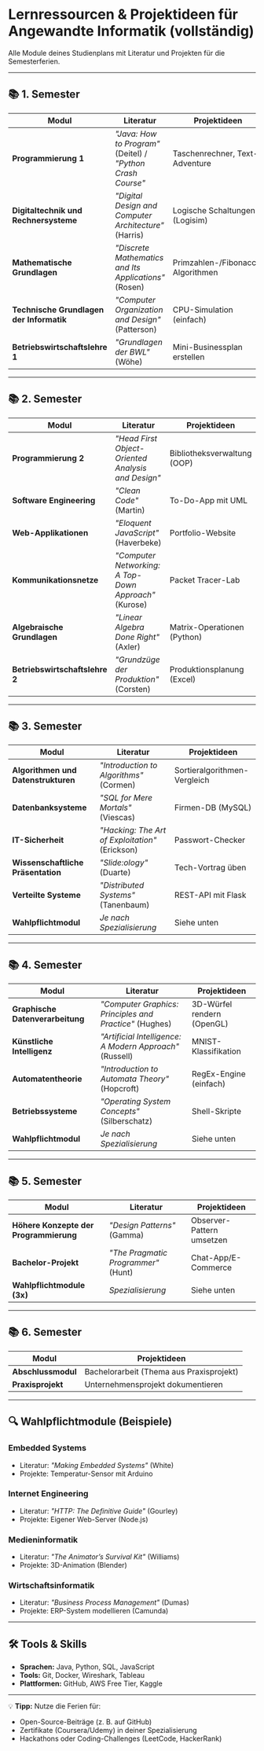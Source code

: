 # Lernressourcen & Projektideen für Angewandte Informatik (vollständig)

Alle Module deines Studienplans mit Literatur und Projekten für die Semesterferien.

---

## 📚 **1. Semester**

| Modul | Literatur | Projektideen |
|-------|----------|-------------|
| **Programmierung 1** | *"Java: How to Program"* (Deitel) / *"Python Crash Course"* | Taschenrechner, Text-Adventure |
| **Digitaltechnik und Rechnersysteme** | *"Digital Design and Computer Architecture"* (Harris) | Logische Schaltungen (Logisim) |
| **Mathematische Grundlagen** | *"Discrete Mathematics and Its Applications"* (Rosen) | Primzahlen-/Fibonacci-Algorithmen |
| **Technische Grundlagen der Informatik** | *"Computer Organization and Design"* (Patterson) | CPU-Simulation (einfach) |
| **Betriebswirtschaftslehre 1** | *"Grundlagen der BWL"* (Wöhe) | Mini-Businessplan erstellen |

---

## 📚 **2. Semester**

| Modul | Literatur | Projektideen |
|-------|----------|-------------|
| **Programmierung 2** | *"Head First Object-Oriented Analysis and Design"* | Bibliotheksverwaltung (OOP) |
| **Software Engineering** | *"Clean Code"* (Martin) | To-Do-App mit UML |
| **Web-Applikationen** | *"Eloquent JavaScript"* (Haverbeke) | Portfolio-Website |
| **Kommunikationsnetze** | *"Computer Networking: A Top-Down Approach"* (Kurose) | Packet Tracer-Lab |
| **Algebraische Grundlagen** | *"Linear Algebra Done Right"* (Axler) | Matrix-Operationen (Python) |
| **Betriebswirtschaftslehre 2** | *"Grundzüge der Produktion"* (Corsten) | Produktionsplanung (Excel) |

---

## 📚 **3. Semester**

| Modul | Literatur | Projektideen |
|-------|----------|-------------|
| **Algorithmen und Datenstrukturen** | *"Introduction to Algorithms"* (Cormen) | Sortieralgorithmen-Vergleich |
| **Datenbanksysteme** | *"SQL for Mere Mortals"* (Viescas) | Firmen-DB (MySQL) |
| **IT-Sicherheit** | *"Hacking: The Art of Exploitation"* (Erickson) | Passwort-Checker |
| **Wissenschaftliche Präsentation** | *"Slide:ology"* (Duarte) | Tech-Vortrag üben |
| **Verteilte Systeme** | *"Distributed Systems"* (Tanenbaum) | REST-API mit Flask |
| **Wahlpflichtmodul** | *Je nach Spezialisierung* | Siehe unten |

---

## 📚 **4. Semester**

| Modul | Literatur | Projektideen |
|-------|----------|-------------|
| **Graphische Datenverarbeitung** | *"Computer Graphics: Principles and Practice"* (Hughes) | 3D-Würfel rendern (OpenGL) |
| **Künstliche Intelligenz** | *"Artificial Intelligence: A Modern Approach"* (Russell) | MNIST-Klassifikation |
| **Automatentheorie** | *"Introduction to Automata Theory"* (Hopcroft) | RegEx-Engine (einfach) |
| **Betriebssysteme** | *"Operating System Concepts"* (Silberschatz) | Shell-Skripte |
| **Wahlpflichtmodul** | *Je nach Spezialisierung* | Siehe unten |

---

## 📚 **5. Semester**

| Modul | Literatur | Projektideen |
|-------|----------|-------------|
| **Höhere Konzepte der Programmierung** | *"Design Patterns"* (Gamma) | Observer-Pattern umsetzen |
| **Bachelor-Projekt** | *"The Pragmatic Programmer"* (Hunt) | Chat-App/E-Commerce |
| **Wahlpflichtmodule (3x)** | *Spezialisierung* | Siehe unten |

---

## 📚 **6. Semester**

| Modul | Projektideen |
|-------|-------------|
| **Abschlussmodul** | Bachelorarbeit (Thema aus Praxisprojekt) |
| **Praxisprojekt** | Unternehmensprojekt dokumentieren |

---

## 🔍 **Wahlpflichtmodule (Beispiele)**

### **Embedded Systems**
- Literatur: *"Making Embedded Systems"* (White)
- Projekte: Temperatur-Sensor mit Arduino

### **Internet Engineering**
- Literatur: *"HTTP: The Definitive Guide"* (Gourley)
- Projekte: Eigener Web-Server (Node.js)

### **Medieninformatik**
- Literatur: *"The Animator’s Survival Kit"* (Williams)
- Projekte: 3D-Animation (Blender)

### **Wirtschaftsinformatik**
- Literatur: *"Business Process Management"* (Dumas)
- Projekte: ERP-System modellieren (Camunda)

---

## 🛠️ **Tools & Skills**
- **Sprachen:** Java, Python, SQL, JavaScript  
- **Tools:** Git, Docker, Wireshark, Tableau  
- **Plattformen:** GitHub, AWS Free Tier, Kaggle  

---

💡 **Tipp:** Nutze die Ferien für:  
- Open-Source-Beiträge (z. B. auf GitHub)  
- Zertifikate (Coursera/Udemy) in deiner Spezialisierung  
- Hackathons oder Coding-Challenges (LeetCode, HackerRank)  
